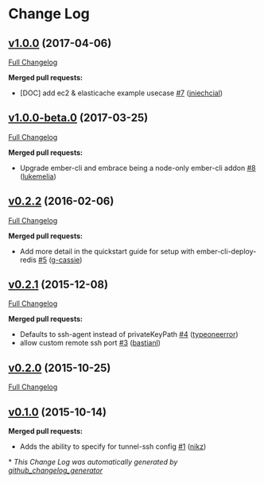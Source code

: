 # Change Log

## [v1.0.0](https://github.com/ember-cli-deploy/ember-cli-deploy-ssh-tunnel/tree/v1.0.0) (2017-04-06)
[Full Changelog](https://github.com/ember-cli-deploy/ember-cli-deploy-ssh-tunnel/compare/v1.0.0-beta.0...v1.0.0)

**Merged pull requests:**

- \[DOC\] add ec2 & elasticache example usecase [\#7](https://github.com/ember-cli-deploy/ember-cli-deploy-ssh-tunnel/pull/7) ([jniechcial](https://github.com/jniechcial))

## [v1.0.0-beta.0](https://github.com/ember-cli-deploy/ember-cli-deploy-ssh-tunnel/tree/v1.0.0-beta.0) (2017-03-25)
[Full Changelog](https://github.com/ember-cli-deploy/ember-cli-deploy-ssh-tunnel/compare/v0.2.2...v1.0.0-beta.0)

**Merged pull requests:**

- Upgrade ember-cli and embrace being a node-only ember-cli addon [\#8](https://github.com/ember-cli-deploy/ember-cli-deploy-ssh-tunnel/pull/8) ([lukemelia](https://github.com/lukemelia))

## [v0.2.2](https://github.com/ember-cli-deploy/ember-cli-deploy-ssh-tunnel/tree/v0.2.2) (2016-02-06)
[Full Changelog](https://github.com/ember-cli-deploy/ember-cli-deploy-ssh-tunnel/compare/v0.2.1...v0.2.2)

**Merged pull requests:**

- Add more detail in the quickstart guide for setup with ember-cli-deploy-redis [\#5](https://github.com/ember-cli-deploy/ember-cli-deploy-ssh-tunnel/pull/5) ([g-cassie](https://github.com/g-cassie))

## [v0.2.1](https://github.com/ember-cli-deploy/ember-cli-deploy-ssh-tunnel/tree/v0.2.1) (2015-12-08)
[Full Changelog](https://github.com/ember-cli-deploy/ember-cli-deploy-ssh-tunnel/compare/v0.2.0...v0.2.1)

**Merged pull requests:**

- Defaults to ssh-agent instead of privateKeyPath [\#4](https://github.com/ember-cli-deploy/ember-cli-deploy-ssh-tunnel/pull/4) ([typeoneerror](https://github.com/typeoneerror))
- allow custom remote ssh port [\#3](https://github.com/ember-cli-deploy/ember-cli-deploy-ssh-tunnel/pull/3) ([bastianl](https://github.com/bastianl))

## [v0.2.0](https://github.com/ember-cli-deploy/ember-cli-deploy-ssh-tunnel/tree/v0.2.0) (2015-10-25)
[Full Changelog](https://github.com/ember-cli-deploy/ember-cli-deploy-ssh-tunnel/compare/v0.1.0...v0.2.0)

## [v0.1.0](https://github.com/ember-cli-deploy/ember-cli-deploy-ssh-tunnel/tree/v0.1.0) (2015-10-14)
**Merged pull requests:**

- Adds the ability to specify  for tunnel-ssh config [\#1](https://github.com/ember-cli-deploy/ember-cli-deploy-ssh-tunnel/pull/1) ([nikz](https://github.com/nikz))



\* *This Change Log was automatically generated by [github_changelog_generator](https://github.com/skywinder/Github-Changelog-Generator)*
